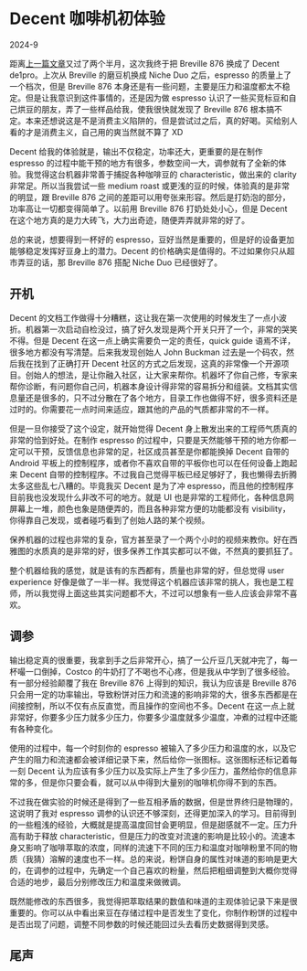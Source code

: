 # Decent 咖啡机初体验

2024-9

距离[上一篇文章](./ImproveDialingIn.md)又过了两个半月，这次我终于把 Breville 876 换成了 Decent de1pro。上次从 Breville 的磨豆机换成 Niche Duo 之后，espresso 的质量上了一个档次，但是 Breville 876 本身还是有一些问题，主要是压力和温度都太不稳定。但是让我意识到这件事情的，还是因为做 espresso 认识了一些买竞标豆和自己烘豆的朋友，弄了一些样品给我，使我很快就发现了 Breville 876 根本搞不定。本来还想说这是不是消费主义陷阱的，但是尝试过之后，真的好喝。买给别人看的才是消费主义，自己用的爽当然就不算了 XD

Decent 给我的体验就是，输出不仅稳定，功率还大，更重要的是在制作 espresso 的过程中能干预的地方有很多，参数空间一大，调参就有了全新的体验。我觉得这台机器非常善于捕捉各种咖啡豆的 characteristic，做出来的 clarity 非常足。所以当我尝试一些 medium roast 或更浅的豆的时候，体验真的是非常的明显，跟 Breville 876 之间的差距可以用夸张来形容。然后是打奶泡的部分，功率高让一切都变得简单了。以前用 Breville 876 打奶处处小心，但是 Decent 在这个地方真的是力大砖飞，大力出奇迹，随便弄弄就非常的好了。

总的来说，想要得到一杯好的 espresso，豆好当然是重要的，但是好的设备更加能够稳定发挥好豆身上的潜力。Decent 的价格确实是值得的。不过如果你只从超市弄豆的话，那 Breville 876 搭配 Niche Duo 已经很好了。

## 开机

Decent 的文档工作做得十分糟糕，这让我在第一次使用的时候发生了一点小波折。机器第一次启动自检没过，搞了好久发现是两个开关只开了一个，非常的哭笑不得。但是 Decent 在这一点上确实需要负一定的责任，quick guide 语焉不详，很多地方都没有写清楚。后来我发现创始人 John Buckman 过去是一个码农，然后我在找到了正确打开 Decent 社区的方式之后发现，这真的非常像一个开源项目。创始人的想法，是让你融入社区，让大家来帮你。机器坏了你自己修，专家来帮你诊断，有问题你自己问，机器本身设计得非常的容易拆分和组装。文档其实信息量还是很多的，只不过分散在了各个地方，目录工作也做得不好，很多资料还是过时的。你需要花一点时间来适应，跟其他的产品的气质都非常的不一样。

但是一旦你接受了这个设定，就开始觉得 Decent 身上散发出来的工程师气质真的非常的恰到好处。在制作 espresso 的过程中，只要是天然能够干预的地方你都一定可以干预，反馈信息也非常的足，社区成员甚至是你都能换掉 Decent 自带的 Android 平板上的控制程序，或者你不喜欢自带的平板你也可以在任何设备上跑起来 Decent 自带的控制程序。不过我自己觉得平板已经足够好了，我也懒得去折腾太多这些乱七八糟的。毕竟我买 Decent 是为了冲 espresso，而且他的控制程序目前我也没发现什么非改不可的地方。就是 UI 也是非常的工程师化，各种信息网屏幕上一堆，颜色也象是随便弄的，而且各种非常方便的功能都没有 visibility，你得靠自己发现，或者碰巧看到了创始人路的某个视频。

保养机器的过程也非常的复杂，官方甚至录了一个两个小时的视频来教你。好在西雅图的水质真的是非常的好，很多保养工作其实都可以不做，不然真的要抓狂了。

整个机器给我的感觉，就是该有的东西都有，质量也非常的好，但总觉得 user experience 好像是做了一半一样。我觉得这个机器应该非常的挑人，我也是工程师，所以我觉得上面这些其实问题都不大，不过可以想象有一些人应该会非常不喜欢。

## 调参

输出稳定真的很重要，我拿到手之后非常开心，搞了一公斤豆几天就冲完了，每一杯嘬一口倒掉，Costco 的牛奶打了不喝也不心疼，但是我从中学到了很多经验。有一部分经验颠覆了我在 Breville 876 上得到的知识，我认为应该是 Breville 876 只会用一定的功率输出，导致粉饼对压力和流速的影响非常的大，很多东西都是在间接控制，所以不仅有点反直觉，而且操作的空间也不多。Decent 在这一点上就非常好，你要多少压力就多少压力，你要多少温度就多少温度，冲煮的过程中还能有各种变化。

使用的过程中，每一个时刻你的 espresso 被输入了多少压力和温度的水，以及它产生的阻力和流速都会被详细记录下来，然后给你一张图标。这张图标还标记着每一刻 Decent 认为应该有多少压力以及实际上产生了多少压力，虽然给你的信息非常的多，但是你只要会看，就可以从中得到大量别的咖啡机你得不到的东西。

不过我在做实验的时候还是得到了一些互相矛盾的数据，但是世界终归是物理的，这说明了我对 espresso 调参的认识还不够深刻，还得更加深入的学习。目前得到的一些粗浅的经验，大概就是提高温度回甘会更明显，但是甜感就不一定。压力升高有助于释放 characteristic，但是压力的改变对流速的影响是比较小的。流速本身又影响了咖啡萃取的浓度，同样的流速下不同的压力和温度对咖啡粉里不同的物质（我猜）溶解的速度也不一样。总的来说，粉饼自身的属性对味道的影响是更大的，在调参的过程中，先确定一个自己喜欢的粉量，然后把粗细调整到大概你觉得合适的地步，最后分别修改压力和温度来做微调。

既然能修改的东西很多，我觉得把萃取结果的数值和味道的主观体验记录下来是很重要的。你可以从中看出来豆在存储过程中是否发生了变化，你制作粉饼的过程中是否出现了问题，调整不同参数的时候还能回过头去看历史数据得到灵感。

## 尾声
